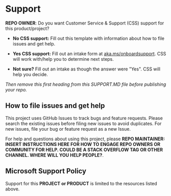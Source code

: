 # Support

**REPO OWNER**: Do you want Customer Service & Support (CSS) support for
this product/project?

- **No CSS support:** Fill out this template with information about
    how to file issues and get help.

- **Yes CSS support:** Fill out an intake form at
    [aka.ms/onboardsupport](https://aka.ms/onboardsupport). CSS will
    work with/help you to determine next steps.

- **Not sure?** Fill out an intake as though the answer were "Yes".
    CSS will help you decide.

*Then remove this first heading from this SUPPORT.MD file before
publishing your repo.*

## How to file issues and get help

This project uses GitHub Issues to track bugs and feature requests.
Please search the existing issues before filing new issues to avoid
duplicates. For new issues, file your bug or feature request as a new
Issue.

For help and questions about using this project, please **REPO
MAINTAINER: INSERT INSTRUCTIONS HERE FOR HOW TO ENGAGE REPO OWNERS OR
COMMUNITY FOR HELP. COULD BE A STACK OVERFLOW TAG OR OTHER CHANNEL.
WHERE WILL YOU HELP PEOPLE?**.

## Microsoft Support Policy

Support for this **PROJECT or PRODUCT** is limited to the resources
listed above.
